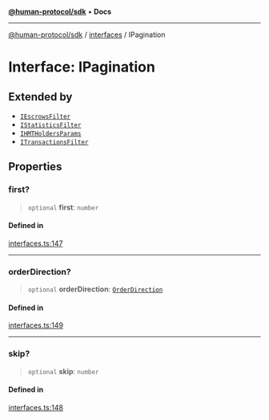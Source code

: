 [**@human-protocol/sdk**](../../README.md) • **Docs**

***

[@human-protocol/sdk](../../modules.md) / [interfaces](../README.md) / IPagination

# Interface: IPagination

## Extended by

- [`IEscrowsFilter`](IEscrowsFilter.md)
- [`IStatisticsFilter`](IStatisticsFilter.md)
- [`IHMTHoldersParams`](IHMTHoldersParams.md)
- [`ITransactionsFilter`](ITransactionsFilter.md)

## Properties

### first?

> `optional` **first**: `number`

#### Defined in

[interfaces.ts:147](https://github.com/humanprotocol/human-protocol/blob/4a3215384185ef582e4acd06a275b32ffdf0b6ea/packages/sdk/typescript/human-protocol-sdk/src/interfaces.ts#L147)

***

### orderDirection?

> `optional` **orderDirection**: [`OrderDirection`](../../enums/enumerations/OrderDirection.md)

#### Defined in

[interfaces.ts:149](https://github.com/humanprotocol/human-protocol/blob/4a3215384185ef582e4acd06a275b32ffdf0b6ea/packages/sdk/typescript/human-protocol-sdk/src/interfaces.ts#L149)

***

### skip?

> `optional` **skip**: `number`

#### Defined in

[interfaces.ts:148](https://github.com/humanprotocol/human-protocol/blob/4a3215384185ef582e4acd06a275b32ffdf0b6ea/packages/sdk/typescript/human-protocol-sdk/src/interfaces.ts#L148)
